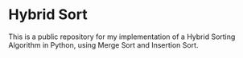 # Hybrid Sort

This is a public repository for my implementation of a Hybrid Sorting Algorithm in Python, using Merge Sort and Insertion Sort.
